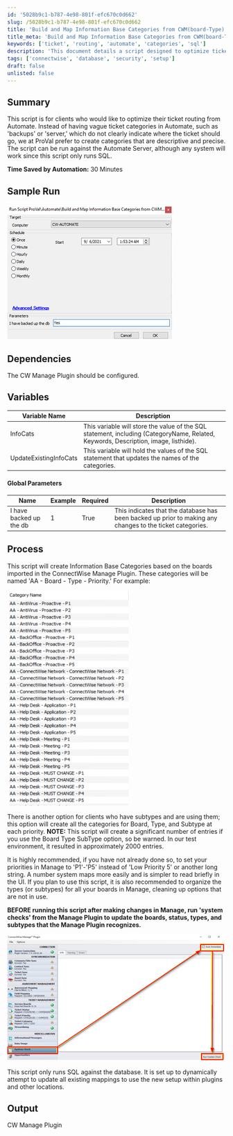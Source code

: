 ```yaml
---
id: '5028b9c1-b787-4e98-801f-efc670c0d662'
slug: /5028b9c1-b787-4e98-801f-efc670c0d662
title: 'Build and Map Information Base Categories from CWM(board-Type)'
title_meta: 'Build and Map Information Base Categories from CWM(board-Type)'
keywords: ['ticket', 'routing', 'automate', 'categories', 'sql']
description: 'This document details a script designed to optimize ticket routing in ConnectWise Automate by creating descriptive and exact categories based on imported boards. It outlines the process, dependencies, and global parameters necessary for effective use, as well as providing insights into the expected output and time savings achieved through automation.'
tags: ['connectwise', 'database', 'security', 'setup']
draft: false
unlisted: false
---
```


## Summary

This script is for clients who would like to optimize their ticket routing from Automate. Instead of having vague ticket categories in Automate, such as 'backups' or 'server,' which do not clearly indicate where the ticket should go, we at ProVal prefer to create categories that are descriptive and precise. The script can be run against the Automate Server, although any system will work since this script only runs SQL.

**Time Saved by Automation:** 30 Minutes

## Sample Run

![Sample Run](../../../static/img/docs/5028b9c1-b787-4e98-801f-efc670c0d662/image_1.png)

## Dependencies

The CW Manage Plugin should be configured.

## Variables

| **Variable Name**        | **Description**                                                                                       |
|--------------------------|-------------------------------------------------------------------------------------------------------|
| InfoCats                 | This variable will store the value of the SQL statement, including (CategoryName, Related, Keywords, Description, image, listhide). |
| UpdateExistingInfoCats   | This variable will hold the values of the SQL statement that updates the names of the categories.    |

#### Global Parameters

| Name                       | Example | Required | Description                                                                                             |
|----------------------------|---------|----------|---------------------------------------------------------------------------------------------------------|
| I have backed up the db    | 1       | True     | This indicates that the database has been backed up prior to making any changes to the ticket categories. |

## Process

This script will create Information Base Categories based on the boards imported in the ConnectWise Manage Plugin. These categories will be named 'AA - Board - Type - Priority.' For example:

![Process Example](../../../static/img/docs/5028b9c1-b787-4e98-801f-efc670c0d662/image_2.png)

There is another option for clients who have subtypes and are using them; this option will create all the categories for Board, Type, and Subtype at each priority. **NOTE:** This script will create a significant number of entries if you use the Board Type SubType option, so be warned. In our test environment, it resulted in approximately 2000 entries.

It is highly recommended, if you have not already done so, to set your priorities in Manage to 'P1'-'P5' instead of 'Low Priority 5' or another long string. A number system maps more easily and is simpler to read briefly in the UI. If you plan to use this script, it is also recommended to organize the types (or subtypes) for all your boards in Manage, cleaning up options that are not in use.

**BEFORE running this script after making changes in Manage, run 'system checks' from the Manage Plugin to update the boards, status, types, and subtypes that the Manage Plugin recognizes.**

![System Checks](../../../static/img/docs/5028b9c1-b787-4e98-801f-efc670c0d662/image_3.png)

This script only runs SQL against the database. It is set up to dynamically attempt to update all existing mappings to use the new setup within plugins and other locations.

## Output

CW Manage Plugin

